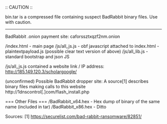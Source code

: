 :: CAUTION ::

bin.tar is a compressed file containing suspect BadRabbit binary files. Use with caution.

--------------------------------------------------------------

BadRabbit .onion payment site: caforssztxqzf2nm.onion

  /index.html - main page
  /js/all_js.js - obf javascript attached to index.html
       - plaintextpayload.js (possible clear text version of above)
  /js/all_lib.js - standard bootstrap and json JS

/js/all_js.js contained a website link / IP address:
     http://185.149.120.3/scholargoogle/

(unconfirmed) Possible BadRabbit dropper site:
     A source[1] describes binary files making calls to this website
     http://1dnscontrol[.]com/flash_install.php

=== Other Files ===
/BadRabbit_x64.hex - Hex dump of binary of the same name (included in tar)
/BadRabbit_x86.hex - Ditto



Sources:
[1] https://securelist.com/bad-rabbit-ransomware/82851/
